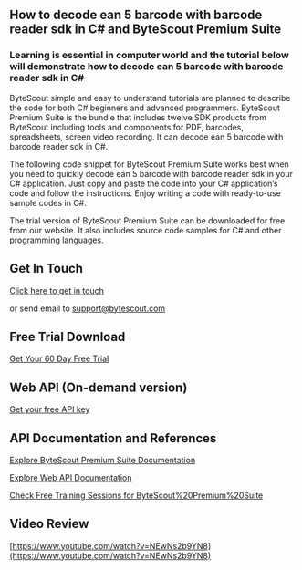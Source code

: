 ## How to decode ean 5 barcode with barcode reader sdk in C# and ByteScout Premium Suite

### Learning is essential in computer world and the tutorial below will demonstrate how to decode ean 5 barcode with barcode reader sdk in C#

ByteScout simple and easy to understand tutorials are planned to describe the code for both C# beginners and advanced programmers. ByteScout Premium Suite is the bundle that includes twelve SDK products from ByteScout including tools and components for PDF, barcodes, spreadsheets, screen video recording. It can decode ean 5 barcode with barcode reader sdk in C#.

The following code snippet for ByteScout Premium Suite works best when you need to quickly decode ean 5 barcode with barcode reader sdk in your C# application. Just copy and paste the code into your C# application’s code and follow the instructions. Enjoy writing a code with ready-to-use sample codes in C#.

The trial version of ByteScout Premium Suite can be downloaded for free from our website. It also includes source code samples for C# and other programming languages.

## Get In Touch

[Click here to get in touch](https://bytescout.zendesk.com/hc/en-us/requests/new?subject=ByteScout%20Premium%20Suite%20Question)

or send email to [support@bytescout.com](mailto:support@bytescout.com?subject=ByteScout%20Premium%20Suite%20Question) 

## Free Trial Download

[Get Your 60 Day Free Trial](https://bytescout.com/download/web-installer?utm_source=github-readme)

## Web API (On-demand version)

[Get your free API key](https://pdf.co/documentation/api?utm_source=github-readme)

## API Documentation and References

[Explore ByteScout Premium Suite Documentation](https://bytescout.com/documentation/index.html?utm_source=github-readme)

[Explore Web API Documentation](https://pdf.co/documentation/api?utm_source=github-readme)

[Check Free Training Sessions for ByteScout%20Premium%20Suite](https://academy.bytescout.com/)

## Video Review

[https://www.youtube.com/watch?v=NEwNs2b9YN8](https://www.youtube.com/watch?v=NEwNs2b9YN8)